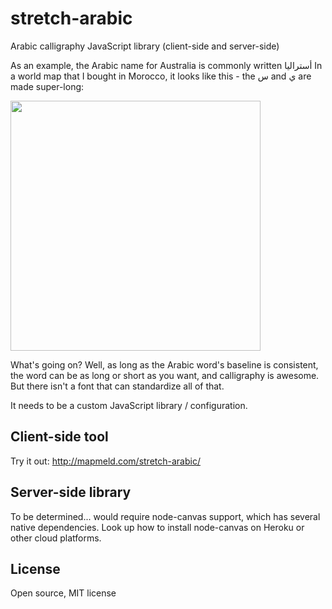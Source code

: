 # stretch-arabic

Arabic calligraphy JavaScript library (client-side and server-side)

As an example, the Arabic name for Australia is commonly written
أستراليا
In a world map that I bought in Morocco, it looks like this - the س and ي are made super-long:

<img src="http://i.imgur.com/cC32hMy.jpg" width="400"/>

What's going on? Well, as long as the Arabic word's baseline is consistent, the word can be as long
or short as you want, and calligraphy is awesome. But there isn't a font that can standardize all of that.

It needs to be a custom JavaScript library / configuration.

## Client-side tool

Try it out: <a href="http://mapmeld.com/stretch-arabic/">http://mapmeld.com/stretch-arabic/</a>

## Server-side library

To be determined... would require node-canvas support, which has several native dependencies.
Look up how to install node-canvas on Heroku or other cloud platforms.

## License

Open source, MIT license
